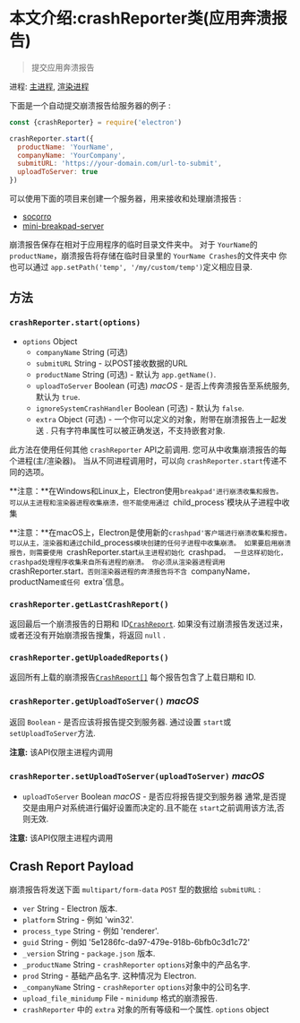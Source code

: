 # 本文介绍:crashReporter类(应用奔溃报告)

> 提交应用奔溃报告

进程: [主进程](../glossary.md#main-process), [渲染进程](../glossary.md#renderer-process) 

下面是一个自动提交崩溃报告给服务器的例子 :

```javascript
const {crashReporter} = require('electron')

crashReporter.start({
  productName: 'YourName',
  companyName: 'YourCompany',
  submitURL: 'https://your-domain.com/url-to-submit',
  uploadToServer: true
})
```

可以使用下面的项目来创建一个服务器，用来接收和处理崩溃报告 :

* [socorro](https://github.com/mozilla/socorro)
* [mini-breakpad-server](https://github.com/electron/mini-breakpad-server)

崩溃报告保存在相对于应用程序的临时目录文件夹中。
对于 `YourName`的 `productName`，崩溃报告将存储在临时目录里的 `YourName Crashes`的文件夹中
你也可以通过 `app.setPath('temp', '/my/custom/temp')`定义相应目录.

## 方法


### `crashReporter.start(options)`

* `options` Object
  * `companyName` String (可选)
  * `submitURL` String - 以POST接收数据的URL
  * `productName` String (可选) -  默认为 `app.getName()`.
  * `uploadToServer` Boolean (可选) _macOS_ - 是否上传奔溃报告至系统服务,默认为 `true`.
  * `ignoreSystemCrashHandler` Boolean (可选) - 默认为 `false`.
  * `extra` Object (可选) - 一个你可以定义的对象，附带在崩溃报告上一起发送 . 只有字符串属性可以被正确发送，不支持嵌套对象.
  
此方法在使用任何其他 `crashReporter` API之前调用.
您可从中收集崩溃报告的每个进程(主/渲染器)。
当从不同进程调用时，可以向 `crashReporter.start`传递不同的选项。

 **注意：**在Windows和Linux上，Electron使用`breakpad'进行崩溃收集和报告。
可以从主进程和渲染器进程收集崩溃，但不能使用通过 `child_process`模块从子进程中收集

 **注意：**在macOS上，Electron是使用新的`crashpad'客户端进行崩溃收集和报告。
可以从主，渲染器和通过`child_process`模块创建的任何子进程中收集崩溃。
如果要启用崩溃报告，则需要使用 `crashReporter.start`从主进程初始化 `crashpad`。
一旦这样初始化，crashpad处理程序收集来自所有进程的崩溃。
你必须从渲染器进程调用 `crashReporter.start`，否则渲染器进程的奔溃报告将不含 `companyName`， `productName`或任何 `extra`信息。

### `crashReporter.getLastCrashReport()`

返回最后一个崩溃报告的日期和 ID[`CrashReport`](structures/crash-report.md).
如果没有过崩溃报告发送过来，或者还没有开始崩溃报告搜集，将返回 `null` .

### `crashReporter.getUploadedReports()`
返回所有上载的崩溃报告[`CrashReport[]`](structures/crash-report.md)
每个报告包含了上载日期和 ID.

### `crashReporter.getUploadToServer()` _macOS_
返回 `Boolean` - 是否应该将报告提交到服务器.  通过设置 `start`或 `setUploadToServer`方法.

 **注意:** 该API仅限主进程内调用

### `crashReporter.setUploadToServer(uploadToServer)` _macOS_
* `uploadToServer` Boolean _macOS_ - 是否应将报告提交到服务器
通常,是否提交是由用户对系统进行偏好设置而决定的.且不能在 `start`之前调用该方法,否则无效.

 **注意:** 该API仅限主进程内调用

## Crash Report Payload

崩溃报告将发送下面 `multipart/form-data` `POST` 型的数据给 `submitURL` :

* `ver` String - Electron 版本.
* `platform` String - 例如 'win32'.
* `process_type` String - 例如 'renderer'.
* `guid` String - 例如 '5e1286fc-da97-479e-918b-6bfb0c3d1c72'
* `_version` String - `package.json` 版本.
* `_productName` String - `crashReporter` `options`对象中的产品名字.
* `prod` String - 基础产品名字. 这种情况为 Electron.
* `_companyName` String - `crashReporter` `options`对象中的公司名字.
* `upload_file_minidump` File - `minidump` 格式的崩溃报告.
* `crashReporter` 中的 `extra` 对象的所有等级和一个属性.
  `options` object